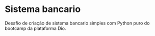 # Sistema bancario
Desafio de criação de sistema bancario simples com Python puro do bootcamp da plataforma Dio.
